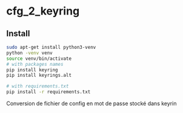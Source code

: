 # cfg_2_keyring


## Install
```BASH
sudo apt-get install python3-venv
python -venv venv
source venv/bin/activate
# with packages names
pip install keyring
pip install keyrings.alt

# with requirements.txt
pip install -r requirements.txt
```

Conversion de fichier de config en mot de passe stocké dans keyrin
